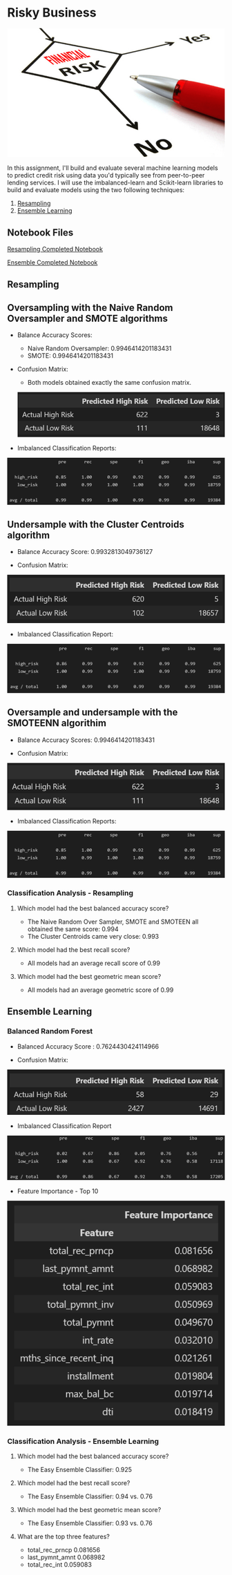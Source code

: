 # Risky Business

![Risk](Images/Financial-Risk-Management.png)

In this assignment, I'll build and evaluate several machine learning models to predict credit risk using data you'd typically see from peer-to-peer lending services. I will use the imbalanced-learn and Scikit-learn libraries to build and evaluate models using the two following techniques:

1. [Resampling](#Resampling)
2. [Ensemble Learning](#Ensemble-Learning)


## Notebook Files

[Resampling Completed Notebook](credit_risk_resampling.ipynb)

[Ensemble Completed Notebook](credit_risk_ensemble.ipynb)


## Resampling 

## Oversampling with the Naive Random Oversampler and SMOTE algorithms

* Balance Accuracy Scores:
    * Naive Random Oversampler: 0.9946414201183431
    * SMOTE: 0.9946414201183431

* Confusion Matrix:
    * Both models obtained exactly the same confusion matrix.
    
    ![resample_matrix1](Images/naive_smote_cm.png)

* Imbalanced Classification Reports:

![report](Images/naive_smote_report.png)

## Undersample with the Cluster Centroids algorithm

* Balance Accuracy Score: 0.9932813049736127

* Confusion Matrix:

![resample_matrix2](Images/centroids_cm.png)

* Imbalanced Classification Report:

![report](Images/centroids_report.png)

## Oversample and undersample with the SMOTEENN algorithim

* Balance Accuracy Scores: 0.9946414201183431

* Confusion Matrix:

![resample_matrix1](Images/smoteenn_cm.png)

* Imbalanced Classification Reports:

![report](Images/smoteenn_report.png)


### Classification Analysis - Resampling

1. Which model had the best balanced accuracy score?

   * The Naive Random Over Sampler, SMOTE and SMOTEEN all obtained the same score: 0.994
   * The Cluster Centroids came very close: 0.993

2. Which model had the best recall score?

    * All models had an average recall score of 0.99

3. Which model had the best geometric mean score?

    * All models had an average geometric score of 0.99


## Ensemble Learning

### Balanced Random Forest

* Balanced Accuracy Score : 0.7624430424114966

* Confusion Matrix:

![score-forest](Images/acc_score_random_forest.png)

* Imbalanced Classification Report

![report](Images/report_random_forest.png)

* Feature Importance - Top 10

![feature-importance](Images/feature_importance.png)


### Classification Analysis - Ensemble Learning

1. Which model had the best balanced accuracy score?

    * The Easy Ensemble Classifier: 0.925


2. Which model had the best recall score?

    * The Easy Ensemble Classifier: 0.94 vs. 0.76


3. Which model had the best geometric mean score?

    * The Easy Ensemble Classifier: 0.93 vs. 0.76


4. What are the top three features?

    *  total_rec_prncp	0.081656 <br>
    * last_pymnt_amnt	0.068982 <br>
    * total_rec_int	0.059083
